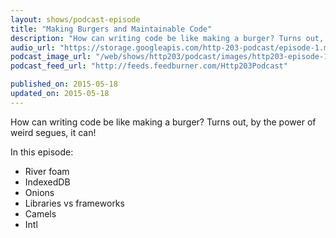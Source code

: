 ```yaml
---
layout: shows/podcast-episode
title: "Making Burgers and Maintainable Code"
description: "How can writing code be like making a burger? Turns out, by the power of weird segues, it can!"
audio_url: "https://storage.googleapis.com/http-203-podcast/episode-1.mp3"
podcast_image_url: "/web/shows/http203/podcast/images/http203-episode-1-art.jpg"
podcast_feed_url: "http://feeds.feedburner.com/Http203Podcast"

published_on: 2015-05-18
updated_on: 2015-05-18
---
```


How can writing code be like making a burger? Turns out, by the power of weird segues, it can!

In this episode:

* River foam
* IndexedDB
* Onions
* Libraries vs frameworks
* Camels
* Intl
